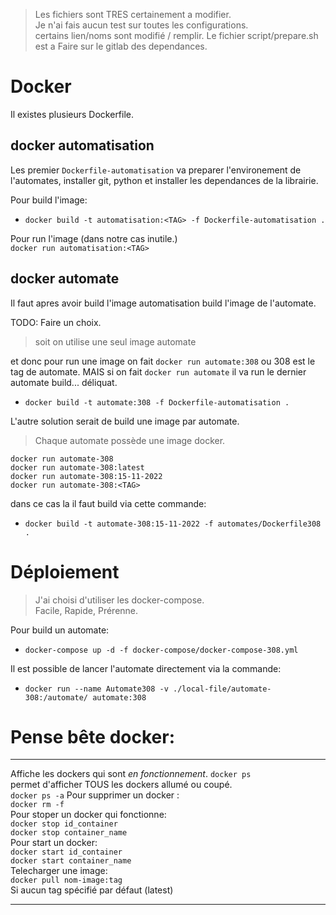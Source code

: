 > Les fichiers sont TRES certainement a modifier.   
> Je n'ai fais aucun test sur toutes les configurations.  
> certains lien/noms sont modifié / remplir. 
> Le fichier script/prepare.sh est a Faire sur le gitlab des dependances.  



# Docker

Il existes plusieurs Dockerfile.

## docker automatisation

Les premier `Dockerfile-automatisation` va preparer l'environement de l'automates, installer git, python et installer les dependances de la librairie.

Pour build l'image:  
 - `docker build -t automatisation:<TAG> -f Dockerfile-automatisation .`   

Pour run l'image (dans notre cas inutile.)  
`docker run automatisation:<TAG>`  



## docker automate
Il faut apres avoir build l'image automatisation build l'image de l'automate.

TODO:
Faire un choix. 
> soit on utilise une seul image automate

et donc pour run une image on fait `docker run automate:308`
ou 308 est le tag de automate. MAIS si on fait 
`docker run automate`
il va run le dernier automate build... déliquat. 

 - `docker build -t automate:308 -f Dockerfile-automatisation . `

L'autre solution serait de build une image par automate.
> Chaque automate possède une image docker.

`docker run automate-308`  
`docker run automate-308:latest`  
`docker run automate-308:15-11-2022`  
`docker run automate-308:<TAG>`  

dans ce cas la il faut build via cette commande:  
 - `docker build -t automate-308:15-11-2022 -f automates/Dockerfile308 . `



# Déploiement 

> J'ai choisi d'utiliser les docker-compose.   
> Facile, Rapide, Prérenne.

Pour build un automate:  
 - `docker-compose up -d -f docker-compose/docker-compose-308.yml`

Il est possible de lancer l'automate directement via la commande:
 - `docker run --name Automate308 -v ./local-file/automate-308:/automate/ automate:308`

# Pense bête docker:
_______
Affiche les dockers qui sont *en fonctionnement*.
`docker ps`  
permet d'afficher TOUS les dockers allumé ou coupé.  
`docker ps -a` 
Pour supprimer un docker :   
`docker rm -f`   
Pour stoper un docker qui fonctionne:  
`docker stop id_container`  
`docker stop container_name`   
Pour start un docker:  
`docker start id_container`  
`docker start container_name`  
Telecharger une image:  
`docker pull nom-image:tag`  
Si aucun tag spécifié par défaut (latest)  
_______